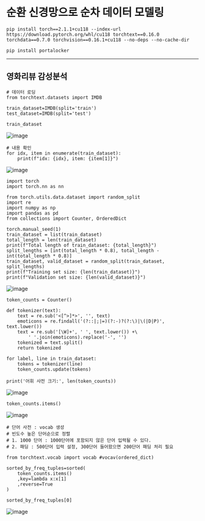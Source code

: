 # 순환 신경망으로 순차 데이터 모델링

```
pip install torch==2.1.1+cu118 --index-url https://download.pytorch.org/whl/cu118 torchtext==0.16.0 torchdata==0.7.0 torchvision==0.16.1+cu118 --no-deps --no-cache-dir
```
```
pip install portalocker
```

---
## 영화리뷰 감성분석
```
# 데이터 로딩
from torchtext.datasets import IMDB

train_dataset=IMDB(split='train')
test_dataset=IMDB(split='test')
```
```
train_dataset
```
![image](https://github.com/user-attachments/assets/64dccf34-2105-4c36-8729-a7d13c8e5ddc)

```
# 내용 확인
for idx, item in enumerate(train_dataset):
    print(f"idx: {idx}, item: {item[1]}")
```
![image](https://github.com/user-attachments/assets/4486599e-0d78-4785-b54f-e6cc35602b03)

```
import torch
import torch.nn as nn

from torch.utils.data.dataset import random_split
import re
import numpy as np
import pandas as pd
from collections import Counter, OrderedDict
```
```
torch.manual_seed(1)
train_dataset = list(train_dataset)
total_length = len(train_dataset)
print(f"Total length of train_dataset: {total_length}")
split_lengths = [int(total_length * 0.8), total_length - int(total_length * 0.8)]
train_dataset, valid_dataset = random_split(train_dataset, split_lengths)
print(f"Training set size: {len(train_dataset)}")
print(f"Validation set size: {len(valid_dataset)}")
```
![image](https://github.com/user-attachments/assets/a7dfc7bc-80c8-4d99-a286-bb667b6c4069)
```
token_counts = Counter()

def tokenizer(text):
    text = re.sub('<[^>]*>', '', text)
    emoticons = re.findall('(?::|;|=)(?:-)?(?:\)|\(|D|P)', text.lower())
    text = re.sub('[\W]+', ' ', text.lower()) +\
        ' '.join(emoticons).replace('-', '')
    tokenized = text.split()
    return tokenized

for label, line in train_dataset:
    tokens = tokenizer(line)
    token_counts.update(tokens)

print('어휘 사전 크기:', len(token_counts))
```
![image](https://github.com/user-attachments/assets/ebaf2e6b-0358-4018-8741-ac2ca37f7b72)

```
token_counts.items()
```
![image](https://github.com/user-attachments/assets/e07763b1-5eaf-4f66-a65b-0880f8e45b56)

```
# 단어 사전 : vocab 생성
# 빈도수 높은 단어순으로 정렬
# 1. 1000 단어 : 1000단어에 포함되지 않은 단어 입력될 수 있다.
# 2. 패딩 : 500단어 입력 설정, 300단어 들어왔으면 200단어 패딩 처리 필요

from torchtext.vocab import vocab #vocav(ordered_dict)

sorted_by_freq_tuples=sorted(
    token_counts.items()
    ,key=lambda x:x[1]
    ,reverse=True
)
```
```
sorted_by_freq_tuples[0]
```
![image](https://github.com/user-attachments/assets/0ea4e12a-07c5-490c-a9ce-975e99da7a19)
